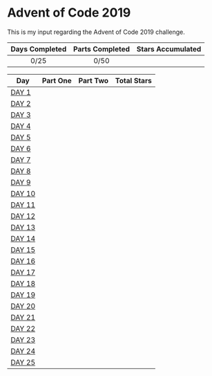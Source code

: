 # Advent of Code 2019
This is my input regarding the Advent of Code 2019 challenge.

| Days Completed | Parts Completed | Stars Accumulated |
| :------------: | :-------------: | :---------------: |
| 0/25           | 0/50            |  |

| Day                                             | Part One | Part Two | Total Stars   |
| ---------------------------------------------   | :------: | :------: | :-----------: |
| [DAY 1](https://adventofcode.com/2019/day/1)    |  |  |  |
| [DAY 2](https://adventofcode.com/2019/day/2)    |  |  |  |
| [DAY 3](https://adventofcode.com/2019/day/3)    |  |  |  |
| [DAY 4](https://adventofcode.com/2019/day/4)    |  |  |  |
| [DAY 5](https://adventofcode.com/2019/day/5)    |  |  |  |
| [DAY 6](https://adventofcode.com/2019/day/6)    |  |  |  |
| [DAY 7](https://adventofcode.com/2019/day/7)    |  |  |  |
| [DAY 8](https://adventofcode.com/2019/day/8)    |  |  |  |
| [DAY 9](https://adventofcode.com/2019/day/9)    |  |  |  |
| [DAY 10](https://adventofcode.com/2019/day/10)  |  |  |  |
| [DAY 11](https://adventofcode.com/2019/day/11)  |  |  |  |
| [DAY 12](https://adventofcode.com/2019/day/12)  |  |  |  |
| [DAY 13](https://adventofcode.com/2019/day/13)  |  |  |  |
| [DAY 14](https://adventofcode.com/2019/day/14)  |  |  |  |
| [DAY 15](https://adventofcode.com/2019/day/15)  |  |  |  |
| [DAY 16](https://adventofcode.com/2019/day/16)  |  |  |  |
| [DAY 17](https://adventofcode.com/2019/day/17)  |  |  |  |
| [DAY 18](https://adventofcode.com/2019/day/18)  |  |  |  |
| [DAY 19](https://adventofcode.com/2019/day/19)  |  |  |  |
| [DAY 20](https://adventofcode.com/2019/day/20)  |  |  |  |
| [DAY 21](https://adventofcode.com/2019/day/21)  |  |  |  |
| [DAY 22](https://adventofcode.com/2019/day/22)  |  |  |  |
| [DAY 23](https://adventofcode.com/2019/day/23)  |  |  |  |
| [DAY 24](https://adventofcode.com/2019/day/24)  |  |  |  |
| [DAY 25](https://adventofcode.com/2019/day/25)  |  |  |  |